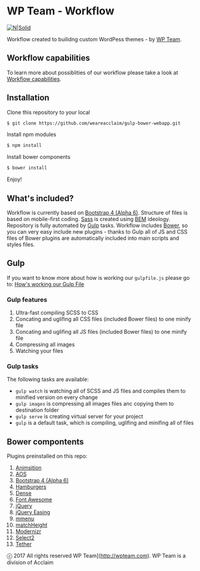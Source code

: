 # WP Team - Workflow

[![N|Solid](https://cldup.com/k_YU_-fvII.png)](http://wpteam.com)

Workflow created to builidng custom WordPess themes - by [WP Team](http://wpteam.com).

## Workflow capabilities

To learn more about possiblities of our workflow please take a look at [Workflow capabilities](docs/README_docs.md).

## Installation

Clone this repository to your local
```sh
$ git clone https://github.com/weareacclaim/gulp-bower-webapp.git
```
Install npm modules
```sh
$ npm install
```
Install bower components
```sh
$ bower install
```
Enjoy!

## What's included?

Workflow is currently based on [Bootstrap 4 (Alpha 6)](https://v4-alpha.getbootstrap.com). Structure of files is based on mobile-first coding. [Sass](http://sass-lang.com) is created using [BEM](http://getbem.com/introduction/) ideology. Repository is fully automated by [Gulp](http://gulpjs.com) tasks. Workflow includes [Bower](https://bower.io), so you can very easy include new plugins - thanks to Gulp all of JS and CSS files of Bower plugins are automatically included into main scripts and styles files.

## Gulp

If you want to know more about how is working our `gulpfile.js` please go to: [How's working our Gulp File](docs/README_gulp.md)

### Gulp features

1. Ultra-fast compiling SCSS to CSS
2. Concating and uglifing all CSS files (included Bower files) to one minify file
3. Concating and uglifing all JS files (included Bower files) to one minify file
4. Compressing all images
5. Watching your files

### Gulp tasks

The following tasks are available:

- `gulp watch` is watching all of SCSS and JS files and compiles them to minified version on every change
- `gulp images` is compressing all images files anc copying them to destination folder
- `gulp serve` is creating virtual server for your project
- `gulp` is a default task, which is compiling, uglifing and minifing all of files

## Bower compontents

Plugins preinstalled on this repo:

1. [Animsition](http://git.blivesta.com/animsition/)
2. [AOS](https://michalsnik.github.io/aos/)
3. [Bootstrap 4 (Alpha 6)](https://v4-alpha.getbootstrap.com)
4. [Hamburgers](https://jonsuh.com/hamburgers/)
5. [Dense](http://dense.rah.pw)
6. [Font Awesome](http://fontawesome.io)
7. [jQuery](https://jquery.com)
8. [jQuery Easing](https://jqueryui.com/easing/)
9. [mmenu](http://mmenu.frebsite.nl)
10. [matchHeight](http://brm.io/jquery-match-height/)
11. [Modernizr](https://modernizr.com)
12. [Select2](https://select2.github.io)
13. [Tether](http://tether.io)

ⓒ 2017 All rights reserved WP Team](http://wpteam.com). WP Team is a division of Acclaim